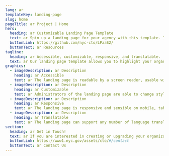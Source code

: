 ```yaml
---
lang: ar
templateKey: landing-page
slug: home
pageTitle: ar Project | Home
hero:
  heading: ar Customizable Landing Page Template 
  text: ar Spin up a landing page for your agency with this template. It includes all of the resources that you need to have a secure, appealing, and sustainable landing page.
  buttonLink: https://github.com/nyc-cto/LPaaS2/
  buttonText: ar Resources
tagline:
  heading: ar Accessible, customizable, responsive, and translatable.
  text: ar Our landing page template allows you to highlight your organization or agency by making it convenient to spin up a landing page of your own. Agencies can edit the template to include useful content and customize it to highlight your work. The landing page template has key accessibility features, including readability by a screen reader, and the content can be translated into different languages. The page is also responsive on mobile, tablet, and desktop platforms.
graphics:
  - imageDescription: ar Description
    heading: ar Accessible
    text: ar The landing page is readable by a screen reader, usable with a keyboard, and has been tested for several additional accessibility features.
  - imageDescription: ar Description
    heading: ar Customizable
    text: ar Administrators of the landing page are able to change styling and theming features on the page, as well as edit any necessary content. 
  - imageDescription: ar Description
    heading: ar Responsive
    text: ar The landing page is responsive and sensible on mobile, tablet, and desktop platforms. 
  - imageDescription: ar Description
    heading: ar Translatable
    text: ar The landing page can support any number of language translations, including right-to-left languages. 
section:
  heading: ar Get in Touch!
  text: ar If you are interested in creating or upgrading your organization’s landing page, this landing page template is a great start. For information on how to get started, feel free to contact us.
  buttonLink: https://www1.nyc.gov/assets/cto/#/contact
  buttonText: ar Contact Us
---
```

